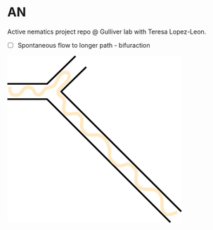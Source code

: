 # AN
 Active nematics project repo @ Gulliver lab with Teresa Lopez-Leon.

 - [ ] Spontaneous flow to longer path - bifuraction

![bifurcation](images/2022/10/bifurcation.png)
